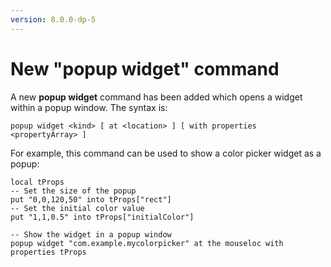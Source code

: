 ```yaml
---
version: 8.0.0-dp-5
---
```

# New "popup widget" command

A new **popup widget** command has been added which opens a widget
within a popup window.  The syntax is:

    popup widget <kind> [ at <location> ] [ with properties <propertyArray> ]

For example, this command can be used to show a color picker widget as
a popup:

	local tProps
	-- Set the size of the popup
	put "0,0,120,50" into tProps["rect"]
	-- Set the initial color value
	put "1,1,0.5" into tProps["initialColor"]
	
	-- Show the widget in a popup window
	popup widget "com.example.mycolorpicker" at the mouseloc with properties tProps
